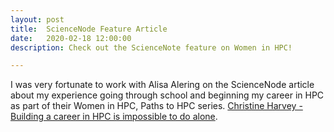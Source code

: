 ```yaml
---
layout: post
title:  ScienceNode Feature Article
date:   2020-02-18 12:00:00
description: Check out the ScienceNote feature on Women in HPC!

---
```


I was very fortunate to work with Alisa Alering on the ScienceNode article about my experience going through school and beginning my career in HPC as part of their Women in HPC, Paths to HPC series. [Christine Harvey - Building a career in HPC is impossible to do alone](https://sciencenode.org/feature/Paths%20to%20HPC%20Christine%20Harvey.php).
